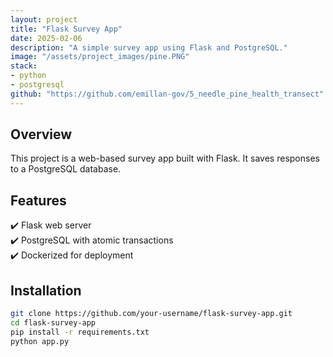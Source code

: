 ```yaml
---
layout: project
title: "Flask Survey App"
date: 2025-02-06
description: "A simple survey app using Flask and PostgreSQL."
image: "/assets/project_images/pine.PNG"
stack:
- python
- postgresql
github: "https://github.com/emillan-gov/5_needle_pine_health_transect"
---
```


## Overview
This project is a web-based survey app built with Flask. It saves responses to a PostgreSQL database.

## Features
✔️ Flask web server  
✔️ PostgreSQL with atomic transactions  
✔️ Dockerized for deployment  

## Installation
```bash
git clone https://github.com/your-username/flask-survey-app.git
cd flask-survey-app
pip install -r requirements.txt
python app.py
